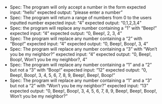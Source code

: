 * Spec: The program will only accept a number in the form
	expected input: “hello”
	expected output: “please enter a number”
* Spec: The program will return a range of numbers from 0 to the users inputted number
	expected input: “4”
	expected output: “0,1,2,3,4”
* Spec: the program will replace any number containing a “1” with “Beep!”
	expected input: “4”
	expected output: “0, Beep!, 2, 3, 4”
* Spec: The program will replace any number containing a “2” with “Boop!”
	expected input: “4”
	expected output: “0, Beep!, Boop!, 3, 4”
* Spec: The program will replace any number containing a “3” with “Won’t you be my neighbor?”
	expected input: “4”
	expected output: “0, Beep!, Boop!, Won’t you be my neighbor?, 4”
* Spec: The program will replace any number containing a “1” and a “2” but not a “3” with 	“Boop!”
	expected input: “12”
	expected output: “0, Beep!, Boop!, 3, 4, 5, 6, 7, 8, 9, Beep!, Beep!, Boop!”
* Spec: The program will replace any number containing a “1” and a “3” but not a “2” with “Won’t you be my neighbor?”
	expected input: “13”
	expected output: “0, Beep!, Boop!, 3, 4, 5, 6, 7, 8, 9, Beep!, Beep!, Boop!, Won’t you be my neighbor?”
